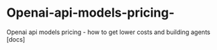 # Openai-api-models-pricing-
Openai api models pricing - how to get lower costs and building agents [docs]
